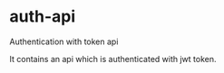 # auth-api
Authentication with token api


It contains an api which is authenticated with jwt token.
